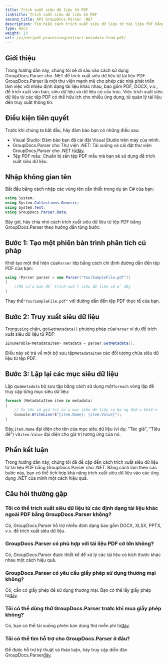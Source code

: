 ```yaml
---
title: Trích xuất siêu dữ liệu từ PDF
linktitle: Trích xuất siêu dữ liệu từ PDF
second_title: API GroupDocs.Parser .NET
description: Tìm hiểu cách trích xuất siêu dữ liệu từ tài liệu PDF bằng GroupDocs.Parser cho .NET. Hướng dẫn toàn diện này bao gồm các hướng dẫn từng bước và điều kiện tiên quyết.
type: docs
weight: 13
url: /vi/net/pdf-processing/extract-metadata-from-pdf/
---
```

## Giới thiệu
Trong hướng dẫn này, chúng tôi sẽ đi sâu vào cách sử dụng GroupDocs.Parser cho .NET để trích xuất siêu dữ liệu từ tài liệu PDF. GroupDocs.Parser là một thư viện mạnh mẽ cho phép các nhà phát triển làm việc với nhiều định dạng tài liệu khác nhau, bao gồm PDF, DOCX, v.v., để trích xuất văn bản, siêu dữ liệu và dữ liệu có cấu trúc. Việc trích xuất siêu dữ liệu từ các tệp PDF có thể hữu ích cho nhiều ứng dụng, từ quản lý tài liệu đến truy xuất thông tin.
## Điều kiện tiên quyết
Trước khi chúng ta bắt đầu, hãy đảm bảo bạn có những điều sau:
- Visual Studio: Đảm bảo bạn đã cài đặt Visual Studio trên máy của mình.
-  GroupDocs.Parser cho Thư viện .NET: Tải xuống và cài đặt thư viện GroupDocs.Parser cho .NET từ[đây](https://releases.groupdocs.com/parser/net/).
- Tệp PDF mẫu: Chuẩn bị sẵn tệp PDF mẫu mà bạn sẽ sử dụng để trích xuất siêu dữ liệu.

## Nhập không gian tên
Bắt đầu bằng cách nhập các vùng tên cần thiết trong dự án C# của bạn:
```csharp
using System;
using System.Collections.Generic;
using System.Text;
using GroupDocs.Parser.Data;
```

Bây giờ, hãy chia nhỏ cách trích xuất siêu dữ liệu từ tệp PDF bằng GroupDocs.Parser theo hướng dẫn từng bước:
## Bước 1: Tạo một phiên bản trình phân tích cú pháp
 Khởi tạo một thể hiện của`Parser` lớp bằng cách chỉ định đường dẫn đến tệp PDF của bạn:
```csharp
using (Parser parser = new Parser("YourSampleFile.pdf"))
{
    //Mã của bạn để trích xuất siêu dữ liệu sẽ ở đây
}
```
 Thay thế`"YourSampleFile.pdf"` với đường dẫn đến tệp PDF thực tế của bạn.
## Bước 2: Truy xuất siêu dữ liệu
 Trong`using` chặn, gọi`GetMetadata()` phương pháp của`Parser` ví dụ để trích xuất siêu dữ liệu từ PDF:
```csharp
IEnumerable<MetadataItem> metadata = parser.GetMetadata();
```
 Điều này sẽ trả về một bộ sưu tập`MetadataItem` các đối tượng chứa siêu dữ liệu từ tệp PDF.
## Bước 3: Lặp lại các mục siêu dữ liệu
 Lặp qua`metadata` bộ sưu tập bằng cách sử dụng một`foreach` vòng lặp để truy cập từng mục siêu dữ liệu:
```csharp
foreach (MetadataItem item in metadata)
{
    // In tên và giá trị của mục siêu dữ liệu ra bảng điều khiển
    Console.WriteLine($"{item.Name}: {item.Value}");
}
```
 Đây,`item.Name` đại diện cho tên của mục siêu dữ liệu (ví dụ: "Tác giả", "Tiêu đề") và`item.Value` đại diện cho giá trị tương ứng của nó.

## Phần kết luận
Trong hướng dẫn này, chúng tôi đã đề cập đến cách trích xuất siêu dữ liệu từ tài liệu PDF bằng GroupDocs.Parser cho .NET. Bằng cách làm theo các bước này, bạn có thể tích hợp khả năng trích xuất siêu dữ liệu vào các ứng dụng .NET của mình một cách hiệu quả.

## Câu hỏi thường gặp
### Tôi có thể trích xuất siêu dữ liệu từ các định dạng tài liệu khác ngoài PDF bằng GroupDocs.Parser không?
Có, GroupDocs.Parser hỗ trợ nhiều định dạng bao gồm DOCX, XLSX, PPTX, v.v. để trích xuất siêu dữ liệu.
### GroupDocs.Parser có phù hợp với tài liệu PDF cỡ lớn không?
Có, GroupDocs.Parser được thiết kế để xử lý các tài liệu có kích thước khác nhau một cách hiệu quả.
### GroupDocs.Parser có yêu cầu giấy phép sử dụng thương mại không?
 Có, cần có giấy phép để sử dụng thương mại. Bạn có thể lấy giấy phép từ[đây](https://purchase.groupdocs.com/buy).
### Tôi có thể dùng thử GroupDocs.Parser trước khi mua giấy phép không?
 Có, bạn có thể tải xuống phiên bản dùng thử miễn phí từ[đây](https://releases.groupdocs.com/).
### Tôi có thể tìm hỗ trợ cho GroupDocs.Parser ở đâu?
 Để được hỗ trợ kỹ thuật và thảo luận, hãy truy cập diễn đàn GroupDocs.Parser[đây](https://forum.groupdocs.com/c/parser/17).